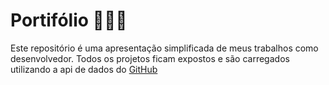 # Portifólio 👨🏽‍💻

Este repositório é uma apresentação simplificada de meus trabalhos como desenvolvedor. Todos os projetos ficam expostos e são carregados utilizando a api de dados do [GitHub](https://docs.github.com/en/rest)
